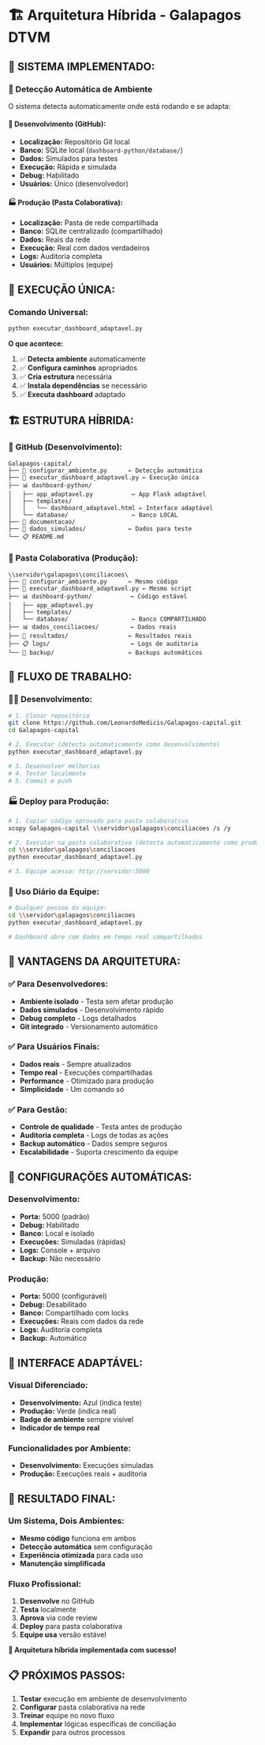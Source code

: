 # 🏗️ Arquitetura Híbrida - Galapagos DTVM

## 🎯 **SISTEMA IMPLEMENTADO:**

### **🔄 Detecção Automática de Ambiente**
O sistema detecta automaticamente onde está rodando e se adapta:

#### **🔧 Desenvolvimento (GitHub):**
- **Localização:** Repositório Git local
- **Banco:** SQLite local (`dashboard-python/database/`)
- **Dados:** Simulados para testes
- **Execução:** Rápida e simulada
- **Debug:** Habilitado
- **Usuários:** Único (desenvolvedor)

#### **🏭 Produção (Pasta Colaborativa):**
- **Localização:** Pasta de rede compartilhada
- **Banco:** SQLite centralizado (compartilhado)
- **Dados:** Reais da rede
- **Execução:** Real com dados verdadeiros
- **Logs:** Auditoria completa
- **Usuários:** Múltiplos (equipe)

## 🚀 **EXECUÇÃO ÚNICA:**

### **Comando Universal:**
```bash
python executar_dashboard_adaptavel.py
```

**O que acontece:**
1. ✅ **Detecta ambiente** automaticamente
2. ✅ **Configura caminhos** apropriados
3. ✅ **Cria estrutura** necessária
4. ✅ **Instala dependências** se necessário
5. ✅ **Executa dashboard** adaptado

## 🏗️ **ESTRUTURA HÍBRIDA:**

### **📁 GitHub (Desenvolvimento):**
```
Galapagos-capital/
├── 🔧 configurar_ambiente.py      ← Detecção automática
├── 🚀 executar_dashboard_adaptavel.py ← Execução única
├── 📊 dashboard-python/
│   ├── app_adaptavel.py           ← App Flask adaptável
│   ├── templates/
│   │   └── dashboard_adaptavel.html ← Interface adaptável
│   └── database/                  ← Banco LOCAL
├── 📖 documentacao/
├── 🧪 dados_simulados/            ← Dados para teste
└── 📋 README.md
```

### **📁 Pasta Colaborativa (Produção):**
```
\\servidor\galapagos\conciliacoes\
├── 🔧 configurar_ambiente.py      ← Mesmo código
├── 🚀 executar_dashboard_adaptavel.py ← Mesmo script
├── 📊 dashboard-python/           ← Código estável
│   ├── app_adaptavel.py
│   ├── templates/
│   └── database/                  ← Banco COMPARTILHADO
├── 📊 dados_conciliacoes/         ← Dados reais
├── 📄 resultados/                 ← Resultados reais
├── 📋 logs/                       ← Logs de auditoria
└── 💾 backup/                     ← Backups automáticos
```

## 🔄 **FLUXO DE TRABALHO:**

### **👨‍💻 Desenvolvimento:**
```bash
# 1. Clonar repositório
git clone https://github.com/LeonardoMedicis/Galapagos-capital.git
cd Galapagos-capital

# 2. Executar (detecta automaticamente como desenvolvimento)
python executar_dashboard_adaptavel.py

# 3. Desenvolver melhorias
# 4. Testar localmente
# 5. Commit e push
```

### **🏭 Deploy para Produção:**
```bash
# 1. Copiar código aprovado para pasta colaborativa
xcopy Galapagos-capital \\servidor\galapagos\conciliacoes /s /y

# 2. Executar na pasta colaborativa (detecta automaticamente como produção)
cd \\servidor\galapagos\conciliacoes
python executar_dashboard_adaptavel.py

# 3. Equipe acessa: http://servidor:5000
```

### **👥 Uso Diário da Equipe:**
```bash
# Qualquer pessoa da equipe:
cd \\servidor\galapagos\conciliacoes
python executar_dashboard_adaptavel.py

# Dashboard abre com dados em tempo real compartilhados
```

## 🎯 **VANTAGENS DA ARQUITETURA:**

### **✅ Para Desenvolvedores:**
- **Ambiente isolado** - Testa sem afetar produção
- **Dados simulados** - Desenvolvimento rápido
- **Debug completo** - Logs detalhados
- **Git integrado** - Versionamento automático

### **✅ Para Usuários Finais:**
- **Dados reais** - Sempre atualizados
- **Tempo real** - Execuções compartilhadas
- **Performance** - Otimizado para produção
- **Simplicidade** - Um comando só

### **✅ Para Gestão:**
- **Controle de qualidade** - Testa antes de produção
- **Auditoria completa** - Logs de todas as ações
- **Backup automático** - Dados sempre seguros
- **Escalabilidade** - Suporta crescimento da equipe

## 🔧 **CONFIGURAÇÕES AUTOMÁTICAS:**

### **Desenvolvimento:**
- **Porta:** 5000 (padrão)
- **Debug:** Habilitado
- **Banco:** Local e isolado
- **Execuções:** Simuladas (rápidas)
- **Logs:** Console + arquivo
- **Backup:** Não necessário

### **Produção:**
- **Porta:** 5000 (configurável)
- **Debug:** Desabilitado
- **Banco:** Compartilhado com locks
- **Execuções:** Reais com dados da rede
- **Logs:** Auditoria completa
- **Backup:** Automático

## 🎨 **INTERFACE ADAPTÁVEL:**

### **Visual Diferenciado:**
- **Desenvolvimento:** Azul (indica teste)
- **Produção:** Verde (indica real)
- **Badge de ambiente** sempre visível
- **Indicador de tempo real**

### **Funcionalidades por Ambiente:**
- **Desenvolvimento:** Execuções simuladas
- **Produção:** Execuções reais + auditoria

## 🚀 **RESULTADO FINAL:**

### **Um Sistema, Dois Ambientes:**
- **Mesmo código** funciona em ambos
- **Detecção automática** sem configuração
- **Experiência otimizada** para cada uso
- **Manutenção simplificada**

### **Fluxo Profissional:**
1. **Desenvolve** no GitHub
2. **Testa** localmente
3. **Aprova** via code review
4. **Deploy** para pasta colaborativa
5. **Equipe usa** versão estável

**🎉 Arquitetura híbrida implementada com sucesso!**

## 📋 **PRÓXIMOS PASSOS:**

1. **Testar** execução em ambiente de desenvolvimento
2. **Configurar** pasta colaborativa na rede
3. **Treinar** equipe no novo fluxo
4. **Implementar** lógicas específicas de conciliação
5. **Expandir** para outros processos

